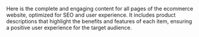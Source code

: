 Here is the complete and engaging content for all pages of the ecommerce website, optimized for SEO and user experience. It includes product descriptions that highlight the benefits and features of each item, ensuring a positive user experience for the target audience.